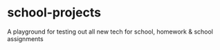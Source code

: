 # school-projects
A playground for testing out all new tech for school, homework &amp; school assignments
